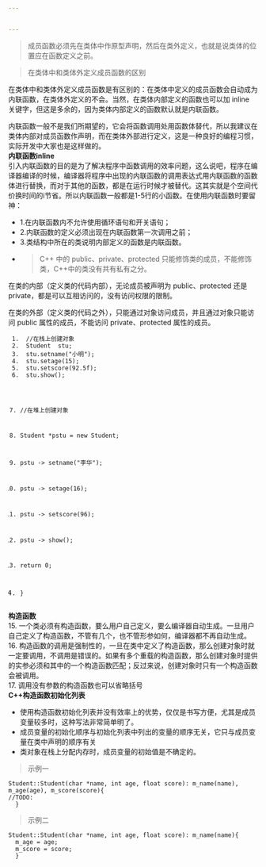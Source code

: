 ```yaml
---


---
```


<blockquote>
<p>成员函数必须先在类体中作原型声明，然后在类外定义，也就是说类体的位置应在函数定义之前。</p>
</blockquote>
<blockquote>
<p>在类体中和类体外定义成员函数的区别</p>
</blockquote>
<p>在类体中和类体外定义成员函数是有区别的：在类体中定义的成员函数会自动成为内联函数，在类体外定义的不会。当然，在类体内部定义的函数也可以加 inline 关键字，但这是多余的，因为类体内部定义的函数默认就是内联函数。</p>
<p>内联函数一般不是我们所期望的，它会将函数调用处用函数体替代，所以我建议在类体内部对成员函数作声明，而在类体外部进行定义，这是一种良好的编程习惯，实际开发中大家也是这样做的。<br>
<strong>内联函数inline</strong><br>
引入内联函数的目的是为了解决程序中函数调用的效率问题，这么说吧，程序在编译器编译的时候，编译器将程序中出现的内联函数的调用表达式用内联函数的函数体进行替换，而对于其他的函数，都是在运行时候才被替代。这其实就是个空间代价换时间的i节省。所以内联函数一般都是1-5行的小函数。在使用内联函数时要留神：</p>
<ul>
<li>1.在内联函数内不允许使用循环语句和开关语句；</li>
<li>2.内联函数的定义必须出现在内联函数第一次调用之前；</li>
<li>3.类结构中所在的类说明内部定义的函数是内联函数。</li>
<li>
<blockquote>
<p>C++ 中的 public、private、protected 只能修饰类的成员，不能修饰类，C++中的类没有共有私有之分。</p>
</blockquote>
</li>
</ul>
<p>在类的内部（定义类的代码内部），无论成员被声明为 public、protected 还是 private，都是可以互相访问的，没有访问权限的限制。</p>
<p>在类的外部（定义类的代码之外），只能通过对象访问成员，并且通过对象只能访问 public 属性的成员，不能访问 private、protected 属性的成员。</p>
<pre class=" language-1"><code class="prism . language-1"> 1.  //在栈上创建对象
 2.  Student  stu;
 3.  stu.setname("小明");
 4.  stu.setage(15);
 5.  stu.setscore(92.5f);
 6.  stu.show();

 7.  //在堆上创建对象
 8.  Student  *pstu = new Student;
 9.  pstu -&gt; setname("李华");
 10.  pstu -&gt; setage(16);
 11.  pstu -&gt; setscore(96);
 12.  pstu -&gt; show();

 13.  return 0;
 14.  }
</code></pre>
<p><strong>构造函数</strong><br>
15. 一个类必须有构造函数，要么用户自己定义，要么编译器自动生成。一旦用户自己定义了构造函数，不管有几个，也不管形参如何，编译器都不再自动生成。<br>
16. 构造函数的调用是强制性的，一旦在类中定义了构造函数，那么创建对象时就一定要调用，不调用是错误的。如果有多个重载的构造函数，那么创建对象时提供的实参必须和其中的一个构造函数匹配；反过来说，创建对象时只有一个构造函数会被调用。<br>
17.  调用没有参数的构造函数也可以省略括号<br>
<strong>C++构造函数初始化列表</strong></p>
<ul>
<li>使用构造函数初始化列表并没有效率上的优势，仅仅是书写方便，尤其是成员变量较多时，这种写法非常简单明了。</li>
<li>成员变量的初始化顺序与初始化列表中列出的变量的顺序无关，它只与成员变量在类中声明的顺序有关</li>
<li>类对象在栈上分配内存时，成员变量的初始值是不确定的。</li>
</ul>
<blockquote>
<p>示例一</p>
</blockquote>
<pre><code>Student::Student(char *name, int age, float score): m_name(name), m_age(age), m_score(score){
//TODO:
  }
</code></pre>
<blockquote>
<p>示例二</p>
</blockquote>
<pre><code>Student::Student(char *name, int age, float score): m_name(name){
  m_age = age;
  m_score = score;
  }
</code></pre>

